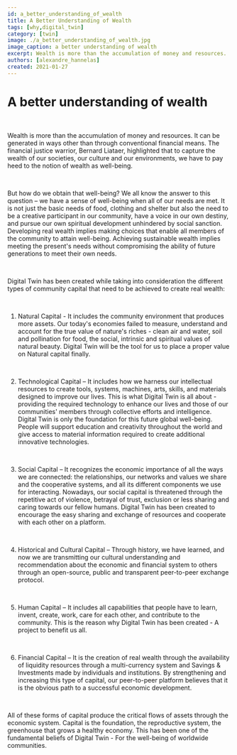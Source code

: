 ```yaml
---
id: a_better_understanding_of_wealth
title: A Better Understanding of Wealth
tags: [why,digital_twin]
category: [twin]
image: ./a_better_understanding_of_wealth.jpg
image_caption: a better understanding of wealth
excerpt: Wealth is more than the accumulation of money and resources.
authors: [alexandre_hannelas]
created: 2021-01-27
---
```


# A better understanding of wealth 

<br>

Wealth is more than the accumulation of money and resources. It can be generated in ways other than through conventional financial means. The financial justice warrior, Bernard Liataer, highlighted that to capture the wealth of our societies, our culture and our environments, we have to pay heed to the notion of wealth as well-being.

<br>

But how do we obtain that well-being? We all know the answer to this question – we have a sense of well-being when all of our needs are met. It is not just the basic needs of food, clothing and shelter but also the need to be a creative participant in our community, have a voice in our own destiny, and pursue our own spiritual development unhindered by social sanction. Developing real wealth implies making choices that enable all members of the community to attain well-being. Achieving sustainable wealth implies meeting the present's needs without compromising the ability of future generations to meet their own needs.

<br>

Digital Twin has been created while taking into consideration the different types of community capital that need to be achieved to create real wealth: 

<br>

1. Natural Capital - It includes the community environment that produces more assets. Our today's economies failed to measure, understand and account for the true value of nature's riches - clean air and water, soil and pollination for food, the social, intrinsic and spiritual values of natural beauty. Digital Twin will be the tool for us to place a proper value on Natural capital finally. 

<br>

2. Technological Capital – It includes how we harness our intellectual resources to create tools, systems, machines, arts, skills, and materials designed to improve our lives. This is what Digital Twin is all about - providing the required technology to enhance our lives and those of our communities' members through collective efforts and intelligence. Digital Twin is only the foundation for this future global well-being. People will support education and creativity throughout the world and give access to material information required to create additional innovative technologies.

<br>

3. Social Capital – It recognizes the economic importance of all the ways we are connected: the relationships, our networks and values we share and the cooperative systems, and all its different components we use for interacting. Nowadays, our social capital is threatened through the repetitive act of violence, betrayal of trust, exclusion or less sharing and caring towards our fellow humans. Digital Twin has been created to encourage the easy sharing and exchange of resources and cooperate with each other on a platform.

<br>

4. Historical and Cultural Capital – Through history, we have learned, and now we are transmitting our cultural understanding and recommendation about the economic and financial system to others through an open-source, public and transparent peer-to-peer exchange protocol.

<br>

5. Human Capital – It includes all capabilities that people have to learn, invent, create, work, care for each other, and contribute to the community. This is the reason why Digital Twin has been created - A project to benefit us all.
<br>

6. Financial Capital – It is the creation of real wealth through the availability of liquidity resources through a multi-currency system and Savings & Investments made by individuals and institutions. By strengthening and increasing this type of capital, our peer-to-peer platform believes that it is the obvious path to a successful economic development.

<br>

All of these forms of capital produce the critical flows of assets through the economic system. Capital is the foundation, the reproductive system, the greenhouse that grows a healthy economy. This has been one of the fundamental beliefs of Digital Twin - For the well-being of worldwide communities. 


